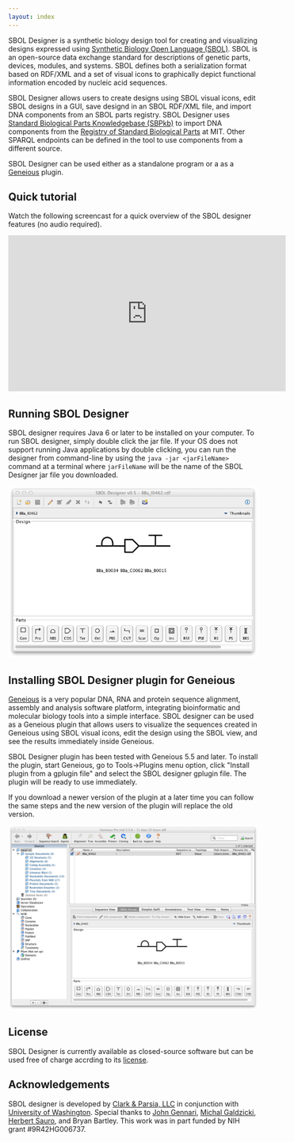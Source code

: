 ```yaml
---
layout: index
---
```


SBOL Designer is a synthetic biology design tool for creating and visualizing designs expressed using 
[Synthetic Biology Open Language (SBOL)](http://www.sbolstandard.org/). SBOL is an open-source data exchange 
standard for descriptions of genetic parts, devices, modules, and systems. SBOL defines both a serialization 
format based on RDF/XML and a set of visual icons to graphically depict functional information encoded by 
nucleic acid sequences.

SBOL Designer allows users to create designs using SBOL visual icons, edit SBOL designs in a GUI, save 
designd in an SBOL RDF/XML file, and import DNA components from an SBOL parts registry. SBOL Designer 
uses [Standard Biological Parts Knowledgebase (SBPkb)](https://sites.google.com/a/sbolstandard.org/sbol/libsbol/sbpkb)
to import DNA components from the [Registry of Standard Biological Parts](http://partsregistry.org/) at MIT.
Other SPARQL endpoints can be defined in the tool to use components from a different source.

SBOL Designer can be used either as a standalone program or a as a [Geneious](http://www.geneious.com/) plugin.

## Quick tutorial

Watch the following screencast for a quick overview of the SBOL designer features (no audio required).

<iframe width="560" height="315" src="http://www.youtube.com/embed/fHZw-PDG_R0" frameborder="0" allowfullscreen></iframe>

<br>

## Running SBOL Designer

SBOL designer requires Java 6 or later to be installed on your computer. To run SBOL designer, 
simply double click the jar file. If your OS does not support running Java applications by
double clicking, you can run the designer from command-line by using the `java -jar <jarFileName>`
command at a terminal where `jarFileName` will be the name of the SBOL Designer jar file you
downloaded.

![designer](images/designer.png)
 
## Installing SBOL Designer plugin for Geneious

[Geneious](http://www.geneious.com/) is a very popular DNA, RNA and protein sequence alignment, assembly and analysis 
software platform, integrating bioinformatic and molecular biology tools into a simple interface. SBOL
designer can be used as a Geneious plugin that allows users to visualize the sequences created in Geneious
using SBOL visual icons, edit the design using the SBOL view, and see the results immediately inside
Geneious.

SBOL Designer plugin has been tested with Geneious 5.5 and later. To install the plugin, start
Geneious, go to Tools->Plugins menu option, click "Install plugin from a gplugin file" and select 
the SBOL designer gplugin file. The plugin will be ready to use immediately.

If you download a newer version of the plugin at a later time you can follow the same steps and
the new version of the plugin will replace the old version.

![geneious](images/geneious.png)

## License

SBOL Designer is currently available as closed-source software but can be used free of charge accrding to its
[license](https://github.com/clarkparsia/sbol/blob/master/LICENSE.txt).  

## Acknowledgements

SBOL designer is developed by [Clark & Parsia, LLC](http://clarkparsia.com) in conjunction 
with [University of Washington](http://www.washington.edu). Special thanks to 
[John Gennari](http://faculty.washington.edu/gennari/), [Michal Galdzicki](http://faculty.washington.edu/mgaldzic/),
[Herbert Sauro](http://depts.washington.edu/bioe/people/core/sauro.html), and Bryan Bartley.
This work was in part funded by NIH grant #9R42HG006737.

